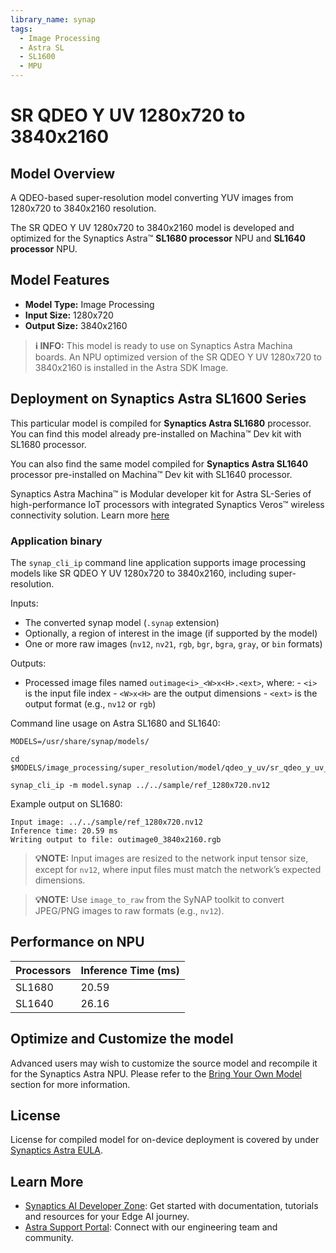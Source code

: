 ```yaml
---
library_name: synap
tags:
  - Image Processing
  - Astra SL
  - SL1600
  - MPU
---
```


  
# SR QDEO Y UV 1280x720 to 3840x2160

## Model Overview


A QDEO-based super-resolution model converting YUV images from 1280x720 to 3840x2160 resolution.


The SR QDEO Y UV 1280x720 to 3840x2160 model  is developed and optimized for the Synaptics Astra™ **SL1680 processor** NPU and **SL1640 processor** NPU.

## Model Features
- **Model Type:** Image Processing
- **Input Size:** 1280x720
- **Output Size:** 3840x2160

> **ℹ️ INFO:** 
> This model is ready to use on Synaptics Astra Machina boards. An NPU optimized version of the SR QDEO Y UV 1280x720 to 3840x2160 is installed in the Astra SDK Image.


## Deployment on Synaptics Astra SL1600 Series 

This particular model is compiled for **Synaptics Astra SL1680** processor. You can find this model already pre-installed on Machina™ Dev kit with SL1680 processor. 

You can also find the same model compiled for **Synaptics Astra SL1640** processor pre-installed on Machina™ Dev kit with SL1640 processor.

Synaptics Astra Machina™ is Modular developer kit for Astra SL-Series of high-performance IoT processors with integrated Synaptics Veros™ wireless connectivity solution. Learn more [here](https://www.synaptics.com/products/embedded-processors/astra-machina-foundation-series)
    
### Application binary
    
The `synap_cli_ip` command line application supports image processing models like SR QDEO Y UV 1280x720 to 3840x2160, including super-resolution.
    
Inputs:
    
* The converted synap model (`.synap` extension)
* Optionally, a region of interest in the image (if supported by the model)
* One or more raw images (`nv12`, `nv21`, `rgb`, `bgr`, `bgra`, `gray`, or `bin` formats)
    
Outputs:
    
* Processed image files named `outimage<i>_<W>x<H>.<ext>`, where:
      - `<i>` is the input file index
      - `<W>x<H>` are the output dimensions
      - `<ext>` is the output format (e.g., `nv12` or `rgb`)
    
Command line usage on Astra SL1680 and SL1640:
    
```
MODELS=/usr/share/synap/models/

cd $MODELS/image_processing/super_resolution/model/qdeo_y_uv/sr_qdeo_y_uv_1280x720_3840x2160

synap_cli_ip -m model.synap ../../sample/ref_1280x720.nv12
```
    
Example output on SL1680:
    
```    
Input image: ../../sample/ref_1280x720.nv12
Inference time: 20.59 ms
Writing output to file: outimage0_3840x2160.rgb
```
    
> **💡NOTE:**
> Input images are resized to the network input tensor size, except for `nv12`, where input files must match the network’s expected dimensions.

    
> **💡NOTE:**
> Use `image_to_raw` from the SyNAP toolkit to convert JPEG/PNG images to raw formats (e.g., `nv12`).


## Performance on NPU 

| Processors      | Inference Time (ms) |
|-------------|--------------------|
| SL1680  | 20.59   |
| SL1640  | 26.16   |




## Optimize and Customize the model

Advanced users may wish to customize the source model and recompile it for the Synaptics Astra NPU. 
Please refer to the [Bring Your Own Model](https://developer.synaptics.com/docs/sl/tutorials/bring-your-own-model) section for more information.



## License

License for compiled model for on-device deployment is covered by under [Synaptics Astra EULA](https://github.com/synaptics-astra/doc/blob/main/EULA.rst).

## Learn More

- [Synaptics AI Developer Zone](https://developer.synaptics.com?utm_source=hf): Get started with documentation, tutorials and resources for your Edge AI journey.
- [Astra Support Portal](https://synacsm.atlassian.net/servicedesk/customer/portal/543?utm_source=hf): Connect with our engineering team and community.